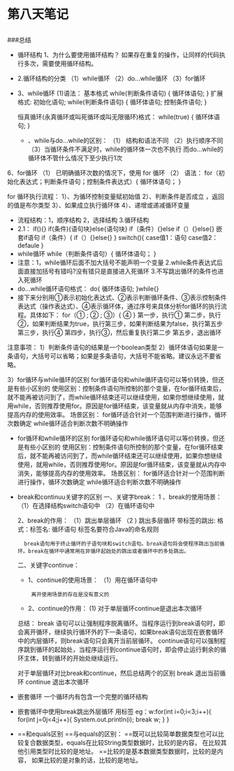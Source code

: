 # 第八天笔记
##
###总结
- 循环结构
1、为什么要使用循环结构？
如果存在重复的操作，让同样的代码执行多次，需要使用循环结构。
- 2.循环结构的分类
 （1）while循环
 （2）do...while循环
 （3）for循环
- 3、while循环
  (1)语法：
  基本格式
   while(判断条件语句) {
         循环体语句;
   }
   扩展格式:
   初始化语句;
   while(判断条件语句) {
         循环体语句;
         控制条件语句;
    }

	恒真循环(永真循环或叫死循环或叫无限循环)格式：
	while(true) {
	    循环体语句;
	}
  - 、while与do...while的区别：
  （1） 结构和语法不同
  （2）执行顺序不同
  （3）当循环条件不满足时，while的循环体一次也不执行
       而do...while的循环体不管什么情况下至少执行1次

6、for循环
 （1） 已明确循环次数的情况下，使用 for 循环
 （2） 语法：
     for（初始化表达式；判断条件语句；控制条件表达式）{
			循环体语句；
	}

for 循环执行流程：
1）、为循环控制变量赋初始值
2）、判断条件是否成立 ，返回的值是布尔类型
3）、如果成立执行循环体
4）、递增或递减循环变量
- 流程结构：1，顺序结构 2，选择结构 3.循环结构
- 2.1：
 if(){}
  if(条件){语句块}else{语句块}
  if（条件）{}else if（）{}else{}
    嵌套if语句
    if（条件）{
      if（）{}else{}
    }
    switch(){
      case值1：语句
      case值2：
      defaule
    }
- while循环
while（判断条件语句）{
  循环体语句；
}
- 注意：1，while循环后面不加大括号不能声明一个变量
        2.while条件表达式后面直接加括号有错吗?没有错只是直接进入死循环
        3.不写跳出循环的条件也进入死循环
- do...while循环语句格式：
do{
    循环体语句;
}while{}
- 接下来分别用①表示初始化表达式、②表示判断循环条件、③表示控制条件表达式（操作表达式）、④表示循环体，通过序号来具体分析for循环的执行流程。具体如下：
for（① ; ② ; ③）{
	④
}
第一步，执行①
第二步，执行②，如果判断结果为true，执行第三步，如果判断结果为false，执行第五步
第三步，执行④
第四步，执行③，然后重复执行第二步
第五步，退出循环

注意事项：
1）判断条件语句的结果是一个boolean类型
2）循环体语句如果是一条语句，大括号可以省略；如果是多条语句，大括号不能省略。建议永远不要省略。

3）for循环与while循环的区别
  for循环语句和while循环语句可以等价转换，但还是有些小区别的
使用区别：控制条件语句所控制的那个变量，在for循环结束后，就不能再被访问到了，而while循环结束还可以继续使用，如果你想继续使用，就用while，否则推荐使用for。原因是for循环结束，该变量就从内存中消失，能够提高内存的使用效率。
场景区别：
for循环适合针对一个范围判断进行操作，循环次数确定
while循环适合判断次数不明确操作

- for循环和while循环的区别
for循环语句和while循环语句可以等价转换，但还是有些小区别的
使用区别：控制条件语句所控制的那个变量，在for循环结束后，就不能再被访问到了，而while循环结束还可以继续使用，如果你想继续使用，就用while，否则推荐使用for。原因是for循环结束，该变量就从内存中消失，能够提高内存的使用效率。
场景区别：
for循环适合针对一个范围判断进行操作，循环次数确定
while循环适合判断次数不明确操作

- break和continuu关键字的区别
	一、关键字break：
	1 、break的使用场景：
	     （1）在选择结构switch语句中
	     （2）在循环语句中

	2、break的作用：
	    （1）跳出单层循环
	    （2 ) 跳出多层循环
	带标签的跳出:
	格式：标签名: 循环语句
	标签名要符合Java的命名规则

	    break语句用于终止循环的子语句块和switch语句。break语句将会使程序跳出当前循环。break在循环中通常用在非循环起始处的跳出或者循环中的多处跳出。


	二、关键字continue：
	- 1、continue的使用场景：
	    （1）用在循环语句中

	       离开使用场景的存在是没有意义的
	- 2、continue的作用：
	     (1) 对于单层循环continue是退出本次循环

	总结：
	     break 语句可以让强制程序脱离循环。当程序运行到break语句时，即会离开循环，继续执行循环外的下一条语句，如果break语句出现在嵌套循环中的内层循环，则break语句只会离开当前层循环。
	    continue语句可以强制程序跳到循环的起始处，当程序运行到continue语句时，即会停止运行剩余的循环主体，转到循环的开始处继续运行。

	对于单层循环对比break和continue，然后总结两个的区别
	    break  退出当前循环
	    continue  退出本次循环


- 嵌套循环
	一个循环内有包含一个完整的循环结构

- 嵌套循环中使用break跳出外层循环
	用标签
	eg：w:for(int i=0;i<3;i++){
		for(int j=0j<4;j++){
			System.out.println(i);
			break w;
		}
	}
-  ==和equals区别
==与equals的区别：
==既可以比较简单数据类型也可以比较复合数据类型，equals在比较String类型数据时，比较的是内容， 在比较其他引用类型时比较的是地址。
==比较的是基本数据类型数据时，比较的是内容， 如果比较的是对象的话，比较的是地址。
